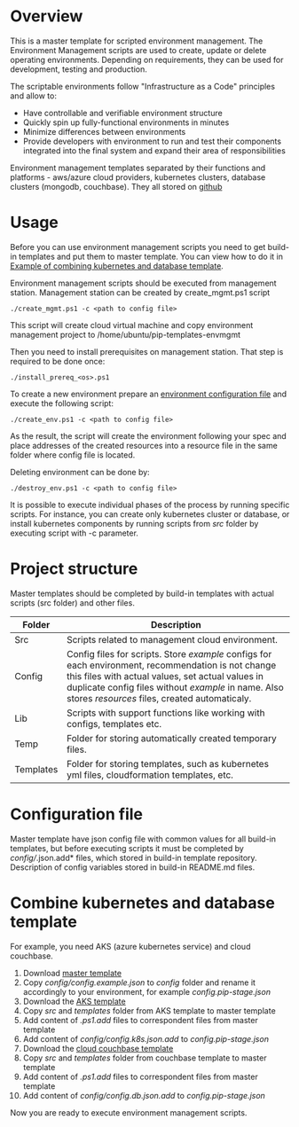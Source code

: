 # Overview

This is a master template for scripted environment management.
The Environment Management scripts are used to create, update or delete operating environments.
Depending on requirements, they can be used for development, testing and production.

The scriptable environments follow "Infrastructure as a Code" principles and allow to:
* Have controllable and verifiable environment structure
* Quickly spin up fully-functional environments in minutes
* Minimize differences between environments
* Provide developers with environment to run and test their components integrated into the final system and expand their area of responsibilities

Environment management templates separated by their functions and platforms - aws/azure cloud providers, kubernetes clusters, database clusters (mongodb, couchbase). They all stored on [github](https://github.com/pip-templates)

# Usage

Before you can use environment management scripts you need to get build-in templates and put them to master template. You can view how to do it in [Example of combining kubernetes and database template](#combine-kubernetes-and-database-template).

Environment management scripts should be executed from management station. Management station can be created by create_mgmt.ps1 script

`
./create_mgmt.ps1 -c <path to config file>
`

This script will create cloud virtual machine and copy environment management project to /home/ubuntu/pip-templates-envmgmt

Then you need to install prerequisites on management station. That step is required to be done once:

`
./install_prereq_<os>.ps1
`

To create a new environment prepare an [environment configuration file](#configuration-file) and execute the following script:

`
./create_env.ps1 -c <path to config file>
`

As the result, the script will create the environment following your spec and place addresses of the created resources
into a resource file in the same folder where config file is located.

Deleting environment can be done by:

`
./destroy_env.ps1 -c <path to config file>
`

It is possible to execute individual phases of the process by running specific scripts.
For instance, you can create only kubernetes cluster or database, or install kubernetes components by running scripts from *src* folder by executing script with -c parameter.

# Project structure

Master templates should be completed by build-in templates with actual scripts (src folder) and other files.

| Folder | Description |
|----|----|
| Src | Scripts related to management cloud environment. |  
| Config | Config files for scripts. Store *example* configs for each environment, recommendation is not change this files with actual values, set actual values in duplicate config files without *example* in name. Also stores *resources* files, created automaticaly. | 
| Lib | Scripts with support functions like working with configs, templates etc. | 
| Temp | Folder for storing automatically created temporary files. | 
| Templates | Folder for storing templates, such as kubernetes yml files, cloudformation templates, etc. | 

# Configuration file

Master template have json config file with common values for all build-in templates, but before executing scripts it must be completed by *config/*.json.add* files, which stored in build-in template repository.
Description of config variables stored in build-in README.md files.

# Combine kubernetes and database template

For example, you need AKS (azure kubernetes service) and cloud couchbase.

1. Download [master template](https://github.com/pip-templates/pip-templates-env-master)
2. Copy *config/config.example.json* to *config* folder and rename it accordingly to your environment, for example *config.pip-stage.json*
3. Download the [AKS template](https://github.com/pip-templates/pip-templates-env-aks)
4. Copy *src* and *templates* folder from AKS template to master template 
5. Add content of *.ps1.add* files to correspondent files from master template
6. Add content of *config/config.k8s.json.add* to *config.pip-stage.json*
7. Download the [cloud couchbase template](https://github.com/pip-templates/pip-templates-db-cloud)
8. Copy *src* and *templates* folder from couchbase template to master template 
9. Add content of *.ps1.add* files to correspondent files from master template
10. Add content of *config/config.db.json.add* to *config.pip-stage.json*

Now you are ready to execute environment management scripts.
